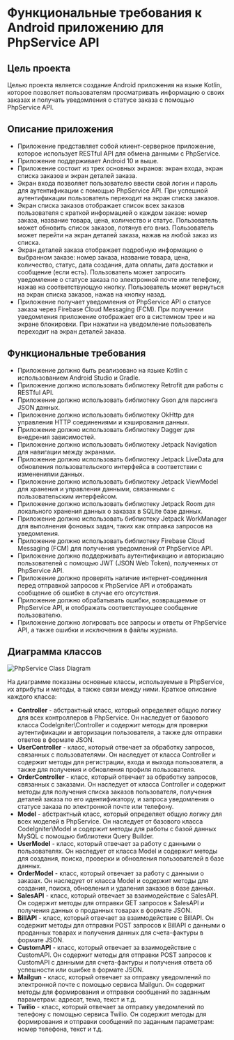 # Функциональные требования к Android приложению для PhpService API

## Цель проекта
Целью проекта является создание Android приложения на языке Kotlin, которое позволяет пользователям просматривать информацию о своих заказах и получать уведомления о статусе заказа с помощью PhpService API.

## Описание приложения
- Приложение представляет собой клиент-серверное приложение, которое использует RESTful API для обмена данными с PhpService.
- Приложение поддерживает Android 10 и выше.
- Приложение состоит из трех основных экранов: экран входа, экран списка заказов и экран деталей заказа.
- Экран входа позволяет пользователю ввести свой логин и пароль для аутентификации с помощью PhpService API. При успешной аутентификации пользователь переходит на экран списка заказов.
- Экран списка заказов отображает список всех заказов пользователя с краткой информацией о каждом заказе: номер заказа, название товара, цена, количество и статус. Пользователь может обновить список заказов, потянув его вниз. Пользователь может перейти на экран деталей заказа, нажав на любой заказ из списка.
- Экран деталей заказа отображает подробную информацию о выбранном заказе: номер заказа, название товара, цена, количество, статус, дата создания, дата оплаты, дата доставки и сообщение (если есть). Пользователь может запросить уведомление о статусе заказа по электронной почте или телефону, нажав на соответствующую кнопку. Пользователь может вернуться на экран списка заказов, нажав на кнопку назад.
- Приложение получает уведомления от PhpService API о статусе заказа через Firebase Cloud Messaging (FCM). При получении уведомления приложение отображает его в системном трее и на экране блокировки. При нажатии на уведомление пользователь переходит на экран деталей заказа.

## Функциональные требования
- Приложение должно быть реализовано на языке Kotlin с использованием Android Studio и Gradle.
- Приложение должно использовать библиотеку Retrofit для работы с RESTful API.
- Приложение должно использовать библиотеку Gson для парсинга JSON данных.
- Приложение должно использовать библиотеку OkHttp для управления HTTP соединениями и кэширования данных.
- Приложение должно использовать библиотеку Dagger для внедрения зависимостей.
- Приложение должно использовать библиотеку Jetpack Navigation для навигации между экранами.
- Приложение должно использовать библиотеку Jetpack LiveData для обновления пользовательского интерфейса в соответствии с изменениями данных.
- Приложение должно использовать библиотеку Jetpack ViewModel для хранения и управления данными, связанными с пользовательским интерфейсом.
- Приложение должно использовать библиотеку Jetpack Room для локального хранения данных о заказах в SQLite базе данных.
- Приложение должно использовать библиотеку Jetpack WorkManager для выполнения фоновых задач, таких как отправка запросов на уведомления.
- Приложение должно использовать библиотеку Firebase Cloud Messaging (FCM) для получения уведомлений от PhpService API.
- Приложение должно поддерживать аутентификацию и авторизацию пользователей с помощью JWT (JSON Web Token), полученных от PhpService API.
- Приложение должно проверять наличие интернет-соединения перед отправкой запросов к PhpService API и отображать сообщение об ошибке в случае его отсутствия.
- Приложение должно обрабатывать ошибки, возвращаемые от PhpService API, и отображать соответствующее сообщение пользователю.
- Приложение должно логировать все запросы и ответы от PhpService API, а также ошибки и исключения в файлы журнала.

## Диаграмма классов

![PhpService Class Diagram](PhpService_Class_Diagram.png)

На диаграмме показаны основные классы, используемые в PhpService, их атрибуты и методы, а также связи между ними. Краткое описание каждого класса:

- **Controller** - абстрактный класс, который определяет общую логику для всех контроллеров в PhpService. Он наследует от базового класса CodeIgniter\Controller и содержит методы для проверки аутентификации и авторизации пользователя, а также для отправки ответов в формате JSON.
- **UserController** - класс, который отвечает за обработку запросов, связанных с пользователями. Он наследует от класса Controller и содержит методы для регистрации, входа и выхода пользователя, а также для получения и обновления профиля пользователя.
- **OrderController** - класс, который отвечает за обработку запросов, связанных с заказами. Он наследует от класса Controller и содержит методы для получения списка заказов пользователя, получения деталей заказа по его идентификатору, и запроса уведомления о статусе заказа по электронной почте или телефону.
- **Model** - абстрактный класс, который определяет общую логику для всех моделей в PhpService. Он наследует от базового класса CodeIgniter\Model и содержит методы для работы с базой данных MySQL с помощью библиотеки Query Builder.
- **UserModel** - класс, который отвечает за работу с данными о пользователях. Он наследует от класса Model и содержит методы для создания, поиска, проверки и обновления пользователей в базе данных.
- **OrderModel** - класс, который отвечает за работу с данными о заказах. Он наследует от класса Model и содержит методы для создания, поиска, обновления и удаления заказов в базе данных.
- **SalesAPI** - класс, который отвечает за взаимодействие с SalesAPI. Он содержит методы для отправки GET запросов к SalesAPI и получения данных о проданных товарах в формате JSON.
- **BillAPI** - класс, который отвечает за взаимодействие с BillAPI. Он содержит методы для отправки POST запросов к BillAPI с данными о проданных товарах и получения данных для счета-фактуры в формате JSON.
- **CustomAPI** - класс, который отвечает за взаимодействие с CustomAPI. Он содержит методы для отправки POST запросов к CustomAPI с данными для счета-фактуры и получения ответа об успешности или ошибке в формате JSON.
- **Mailgun** - класс, который отвечает за отправку уведомлений по электронной почте с помощью сервиса Mailgun. Он содержит методы для формирования и отправки сообщений по заданным параметрам: адресат, тема, текст и т.д.
- **Twilio** - класс, который отвечает за отправку уведомлений по телефону с помощью сервиса Twilio. Он содержит методы для формирования и отправки сообщений по заданным параметрам: номер телефона, текст и т.д.

